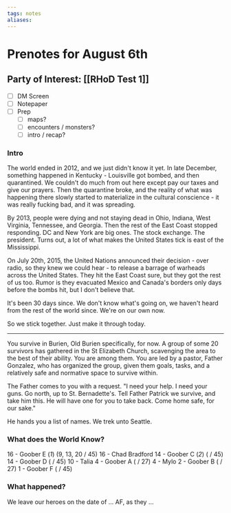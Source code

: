 ```yaml
---
tags: notes
aliases:
---
```


# Prenotes for August 6th
## Party of Interest: [[RHoD Test 1]]
- [ ] DM Screen
- [ ] Notepaper
- [ ] Prep
	- [ ] maps?
	- [ ] encounters / monsters?
	- [ ] intro / recap?

### Intro

The world ended in 2012, and we just didn't know it yet. In late December, something happened in Kentucky - Louisville got bombed, and then quarantined. We couldn't do much from out here except pay our taxes and give our prayers. Then the quarantine broke, and the reality of what was happening there slowly started to materialize in the cultural conscience - it was really fucking bad, and it was spreading. 

By 2013, people were dying and not staying dead in Ohio, Indiana, West Virginia, Tennessee, and Georgia. Then the rest of the East Coast stopped responding. DC and New York are big ones. The stock exchange. The president. Turns out, a lot of what makes the United States tick is east of the Mississippi.

On July 20th, 2015, the United Nations announced their decision - over radio, so they knew we could hear - to release a barrage of warheads across the United States. They hit the East Coast sure, but they got the rest of us too. Rumor is they evacuated Mexico and Canada's borders only days before the bombs hit, but I don't believe that.

It's been 30 days since. We don't know what's going on, we haven't heard from the rest of the world since. We're on our own now.

So we stick together. Just make it through today.

---

You survive in Burien, Old Burien specifically, for now. A group of some 20 survivors has gathered in the St Elizabeth Church, scavenging the area to the best of their ability. You are among them. You are led by a pastor, Father Gonzalez, who has organized the group, given them goals, tasks, and a relatively safe and normative space to survive within. 

The Father comes to you with a request. "I need your help. I need your guns. Go north, up to St. Bernadette's. Tell Father Patrick we survive, and take him this. He will have one for you to take back. Come home safe, for our sake."

He hands you a list of names. We trek unto Seattle.

### What does the World Know?

16 - Goober E (*1*) (9, 13, 20 / 45)
16 - Chad Bradford
14 - Goober C (*2*) ( / 45) 
14 - Goober D ( / 45)
10 - Talia
4 - Goober A ( / 27)
4 - Mylo
2 - Goober B ( / 27)
1 - Goober F ( / 45)


### What happened?


We leave our heroes on the date of ... AF, as they ...